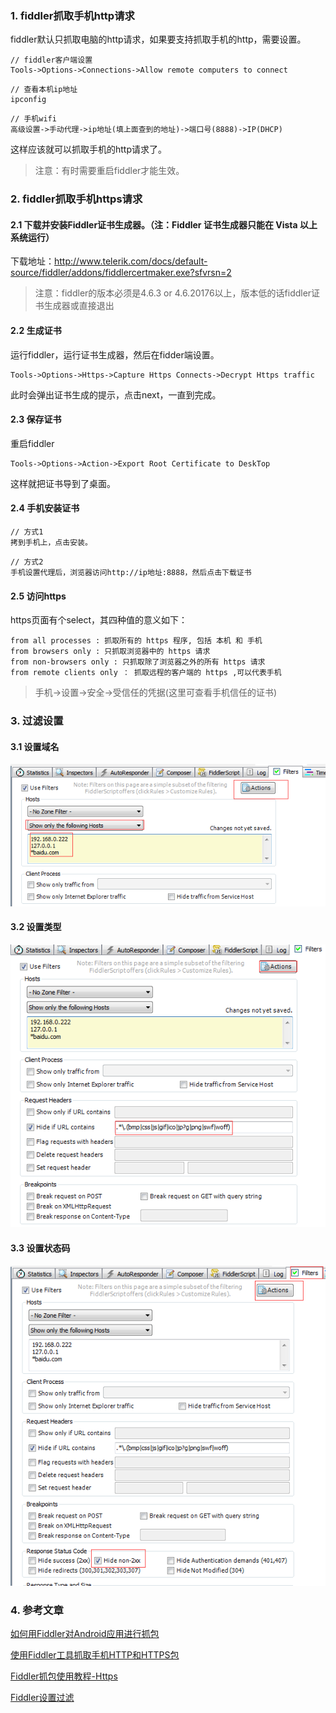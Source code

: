 ### 1. fiddler抓取手机http请求
fiddler默认只抓取电脑的http请求，如果要支持抓取手机的http，需要设置。
```
// fiddler客户端设置
Tools->Options->Connections->Allow remote computers to connect
```
```
// 查看本机ip地址
ipconfig
```
```
// 手机wifi
高级设置->手动代理->ip地址(填上面查到的地址)->端口号(8888)->IP(DHCP)
```
这样应该就可以抓取手机的http请求了。
> 注意：有时需要重启fiddler才能生效。

### 2. fiddler抓取手机https请求
#### 2.1 下载并安装Fiddler证书生成器。（注：Fiddler 证书生成器只能在 Vista 以上系统运行）
下载地址：http://www.telerik.com/docs/default-source/fiddler/addons/fiddlercertmaker.exe?sfvrsn=2
> 注意：fiddler的版本必须是4.6.3 or 4.6.20176以上，版本低的话fiddler证书生成器或直接退出
#### 2.2 生成证书
运行fiddler，运行证书生成器，然后在fidder端设置。
```
Tools->Options->Https->Capture Https Connects->Decrypt Https traffic
```
此时会弹出证书生成的提示，点击next，一直到完成。
#### 2.3 保存证书
重启fiddler
```
Tools->Options->Action->Export Root Certificate to DeskTop
```
这样就把证书导到了桌面。
#### 2.4 手机安装证书
```
// 方式1
拷到手机上，点击安装。
```
```
// 方式2
手机设置代理后，浏览器访问http://ip地址:8888，然后点击下载证书
```
#### 2.5 访问https
https页面有个select，其四种值的意义如下：
```
from all processes : 抓取所有的 https 程序, 包括 本机 和 手机 
from browsers only : 只抓取浏览器中的 https 请求 
from non-browsers only : 只抓取除了浏览器之外的所有 https 请求 
from remote clients only ： 抓取远程的客户端的 https ,可以代表手机
```
> 手机->设置->安全->受信任的凭据(这里可查看手机信任的证书)
### 3. 过滤设置
#### 3.1 设置域名
![image](https://github.com/qingfengmy/blogs/raw/master/sources/20171013/1.png)

#### 3.2 设置类型
![image](https://github.com/qingfengmy/blogs/raw/master/sources/20171013/2.png)

#### 3.3 设置状态码
![image](https://github.com/qingfengmy/blogs/raw/master/sources/20171013/3.png)

### 4. 参考文章
[如何用Fiddler对Android应用进行抓包](http://jingyan.baidu.com/article/03b2f78c7b6bb05ea237aed2.html)

[使用Fiddler工具抓取手机HTTP和HTTPS包](http://blog.csdn.net/bingyu880101/article/details/52223783)

[Fiddler抓包使用教程-Https](http://blog.csdn.net/zhaoyanjun6/article/details/72956016)

[Fiddler设置过滤](https://www.cnblogs.com/sunny-sl/p/6542375.html)
